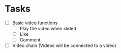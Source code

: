# Tasks

- [ ] Basic video functions
    - [ ] Play the video when slided
    - [ ] Like
    - [ ] Comment
- [ ] Video chain (Videos will be connected to a video)